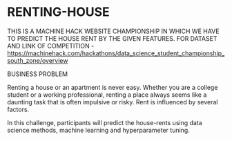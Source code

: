 # RENTING-HOUSE
THIS IS A MACHINE HACK WEBSITE CHAMPIONSHIP IN WHICH WE HAVE TO PREDICT THE HOUSE RENT BY THE GIVEN FEATURES.
FOR DATASET AND LINK OF COMPETITION - https://machinehack.com/hackathons/data_science_student_championship_south_zone/overview

BUSINESS PROBLEM 

Renting a house or an apartment is never easy. Whether you are a college student or a working professional, renting a place always seems like a daunting task that is often impulsive or risky. Rent is influenced by several factors.

In this challenge, participants will predict the house-rents using data science methods, machine learning and  hyperparameter tuning.




